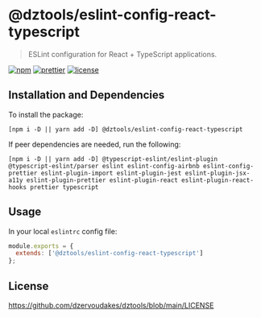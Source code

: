 # @dztools/eslint-config-react-typescript

> ESLint configuration for React + TypeScript applications.

[![npm](https://img.shields.io/npm/v/@dztools/eslint-config-react-typescript.svg)](https://www.npmjs.com/package/@dztools/eslint-config-react-typescript)
[![prettier](https://img.shields.io/badge/code_style-prettier-ff69b4.svg)](https://prettier.io/)
[![license](https://img.shields.io/badge/License-MIT-green.svg)](https://github.com/dzervoudakes/dztools/blob/main/LICENSE)

## Installation and Dependencies

To install the package:

```
[npm i -D || yarn add -D] @dztools/eslint-config-react-typescript
```

If peer dependencies are needed, run the following:

```
[npm i -D || yarn add -D] @typescript-eslint/eslint-plugin @typescript-eslint/parser eslint eslint-config-airbnb eslint-config-prettier eslint-plugin-import eslint-plugin-jest eslint-plugin-jsx-a11y eslint-plugin-prettier eslint-plugin-react eslint-plugin-react-hooks prettier typescript
```

## Usage

In your local `eslintrc` config file:

```js
module.exports = {
  extends: ['@dztools/eslint-config-react-typescript']
};
```

## License

https://github.com/dzervoudakes/dztools/blob/main/LICENSE
